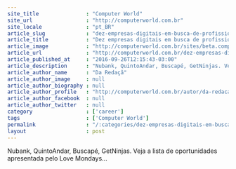 ```yaml
---
site_title               : "Computer World"
site_url                 : "http://computerworld.com.br"
site_locale              : "pt_BR"
article_slug             : "dez-empresas-digitais-em-busca-de-profissionais-no-brasil"
article_title            : "Dez empresas digitais em busca de profissionais no Brasil"
article_image            : "http://computerworld.com.br/sites/beta.computerworld.com.br/files/news_articles/emprego.jpg"
article_url              : "http://computerworld.com.br/dez-empresas-digitais-em-busca-de-profissionais-no-brasil"
article_published_at     : "2016-09-26T12:15:43-03:00"
article_description      : "Nubank, QuintoAndar, Buscapé, GetNinjas. Veja a lista de oportunidades apresentada pelo Love Mondays..."
article_author_name      : "Da Redaçã"
article_author_image     : null
article_author_biography : null
article_author_profile   : "http://computerworld.com.br/autor/da-redacao"
article_author_facebook  : null
article_author_twitter   : null
category                 : ['career']
tags                     : ['Computer World']
permalink                : "/:categories/dez-empresas-digitais-em-busca-de-profissionais-no-brasil/"
layout                   : post
---
```


Nubank, QuintoAndar, Buscapé, GetNinjas. Veja a lista de oportunidades apresentada pelo Love Mondays...
